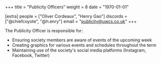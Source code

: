 +++
title = "Publicity Officers"
weight = 8
date = "1970-01-01"

[extra]
people = ["Oliver Cordeaux", "Henry Gao"]
discords = ["@chiefcoyote", "@h.enry"]
email = "publicity@uwcs.co.uk"
+++

The Publicity Officer is responsible for:

- Ensuring society members are aware of events of the upcoming week
- Creating graphics for various events and schedules throughout the term
- Maintaining use of the society's social media platforms (Instagram, Facebook, Twitter)
